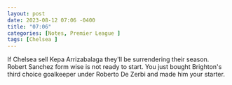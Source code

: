 ```yaml
---
layout: post
date: 2023-08-12 07:06 -0400
title: "07:06"
categories: [Notes, Premier League ]
tags: [Chelsea ]
---
```


If Chelsea sell Kepa Arrizabalaga they'll be surrendering their season. Robert Sanchez form wise is not ready to start. You just bought Brighton's third choice goalkeeper under Roberto De Zerbi and made him your starter. 


